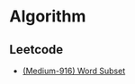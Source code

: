 # Algorithm
## Leetcode
  - [(Medium-916) Word Subset](https://leetcode.com/problems/word-subsets/)
